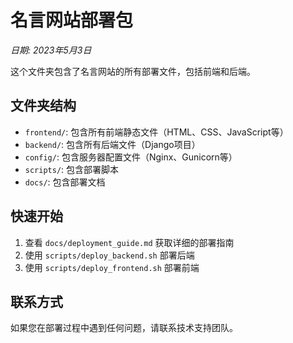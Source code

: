 # 名言网站部署包

*日期: 2023年5月3日*

这个文件夹包含了名言网站的所有部署文件，包括前端和后端。

## 文件夹结构

- `frontend/`: 包含所有前端静态文件（HTML、CSS、JavaScript等）
- `backend/`: 包含所有后端文件（Django项目）
- `config/`: 包含服务器配置文件（Nginx、Gunicorn等）
- `scripts/`: 包含部署脚本
- `docs/`: 包含部署文档

## 快速开始

1. 查看 `docs/deployment_guide.md` 获取详细的部署指南
2. 使用 `scripts/deploy_backend.sh` 部署后端
3. 使用 `scripts/deploy_frontend.sh` 部署前端

## 联系方式

如果您在部署过程中遇到任何问题，请联系技术支持团队。
